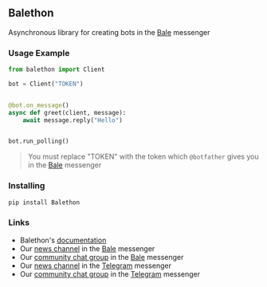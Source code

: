 ## Balethon

Asynchronous library for creating bots in the [Bale](https://www.bale.ai/) messenger

### Usage Example

```python
from balethon import Client

bot = Client("TOKEN")


@bot.on_message()
async def greet(client, message):
    await message.reply("Hello")


bot.run_polling()
```

> You must replace "TOKEN" with the token which `@botfather` gives you in the [Bale](https://www.bale.ai/) messenger

### Installing

```bash
pip install Balethon
```

### Links

- Balethon's [documentation](https://github.com/SajjadAlipour2006/Balethon/tree/main/docs/contents.md)
- Our [news channel](https://ble.ir/balethon) in the [Bale](https://www.bale.ai/) messenger
- Our [community chat group](https://ble.ir/balethon) in the [Bale](https://www.bale.ai/) messenger
- Our [news channel](https://t.me/balethon_py) in the [Telegram](https://telegram.org) messenger
- Our [community chat group](https://t.me/balethon_group) in the [Telegram](https://telegram.org) messenger